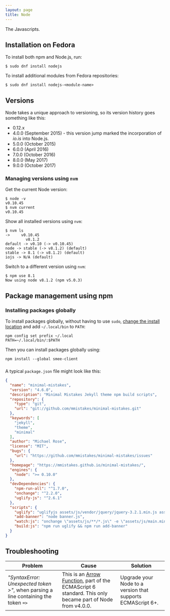 ```yaml
---
layout: page
title: Node
---
```


The Javascripts.

## Installation on Fedora

To install both npm and Node.js, run:

    $ sudo dnf install nodejs

To install additional modules from Fedora repositories:

    $ sudo dnf install nodejs-<module-name>

## Versions

Node takes a unique approach to versioning, so its version history goes something like this:

- 0.12.x
- 4.0.0 (September 2015) - this version jump marked the incorporation of _io.is_ into Node.js.
- 5.0.0 (October 2015)
- 6.0.0 (April 2016)
- 7.0.0 (October 2016)
- 8.0.0 (May 2017)
- 9.0.0 (October 2017)

### Managing versions using `nvm`

Get the current Node version:

    $ node -v
    v0.10.45
    $ nvm current
    v0.10.45

Show all installed versions using `nvm`:

    $ nvm ls
    ->     v0.10.45
             v8.1.2
    default -> v0.10 (-> v0.10.45)
    node -> stable (-> v8.1.2) (default)
    stable -> 8.1 (-> v8.1.2) (default)
    iojs -> N/A (default)

Switch to a different version using `nvm`:

    $ npm use 8.1
    Now using node v8.1.2 (npm v5.0.3)

## Package management using npm

### Installing packages globally

To install packages globally, without having to use `sudo`, [change the install location][mb] and add `~/.local/bin` to `PATH`:

    npm config set prefix ~/.local
    PATH=~/.local/bin/:$PATH  

Then you can install packages globally using:

    npm install --global smee-client

###

A typical `package.json` file might look like this:

```json
{
  "name": "minimal-mistakes",
  "version": "4.6.0",
  "description": "Minimal Mistakes Jekyll theme npm build scripts",
  "repository": {
    "type": "git",
    "url": "git://github.com/mmistakes/minimal-mistakes.git"
  },
  "keywords": [
    "jekyll",
    "theme",
    "minimal"
  ],
  "author": "Michael Rose",
  "license": "MIT",
  "bugs": {
    "url": "https://github.com/mmistakes/minimal-mistakes/issues"
  },
  "homepage": "https://mmistakes.github.io/minimal-mistakes/",
  "engines": {
    "node": ">= 0.10.0"
  },
  "devDependencies": {
    "npm-run-all": "^1.7.0",
    "onchange": "^2.2.0",
    "uglify-js": "^2.6.1"
  },
  "scripts": {
    "uglify": "uglifyjs assets/js/vendor/jquery/jquery-3.2.1.min.js assets/js/plugins/jquery.fitvids.js assets/js/plugins/jquery.greedy-navigation.js assets/js/plugins/jquery.magnific-popup.js assets/js/plugins/jquery.smooth-scroll.min.js assets/js/_main.js -c -m -o assets/js/main.min.js",
    "add-banner": "node banner.js",
    "watch:js": "onchange \"assets/js/**/*.js\" -e \"assets/js/main.min.js\" -- npm run build:js",
    "build:js": "npm run uglify && npm run add-banner"
  }
}
```

## Troubleshooting

| Problem | Cause | Solution |
| ------- | ----- | -------- |
| _"SyntaxError: Unexpected token &gt;"_, when parsing a line containing the token `=>` | This is an [Arrow Function][arrowfunctions], part of the ECMAScript 6 standard. This only became part of Node from v4.0.0. | Upgrade your Node to a version that supports ECMAScript 6+. |


[arrowfunctions]: https://developer.mozilla.org/en-US/docs/Web/JavaScript/Reference/Functions/Arrow_functions
[mb]: http://michaelb.org/the-right-way-to-do-global-npm-install-without-sudo/
